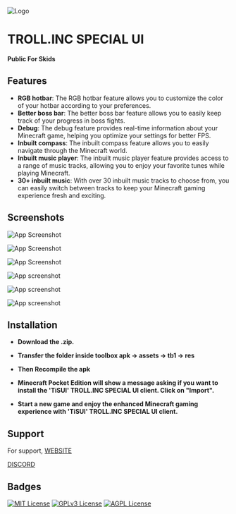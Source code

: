 
![Logo](https://cdn.discordapp.com/attachments/1064584898494611628/1076162102894542868/20230217_131413.png)

# TROLL.INC SPECIAL UI
**Public For Skids**
## Features

* **RGB hotbar**: The RGB hotbar feature allows you to customize the color of your hotbar according to your preferences.
* **Better boss bar**: The better boss bar feature allows you to easily keep track of your progress in boss fights.
* **Debug**: The debug feature provides real-time information about your Minecraft game, helping you optimize your settings for better FPS.
* **Inbuilt compass**: The inbuilt compass feature allows you to easily navigate through the Minecraft world.
* **Inbuilt music player**: The inbuilt music player feature provides access to a range of music tracks, allowing you to enjoy your favorite tunes while playing Minecraft.
* **30+ inbuilt music**: With over 30 inbuilt music tracks to choose from, you can easily switch between tracks to keep your Minecraft gaming experience fresh and exciting.
## Screenshots

![App Screenshot](https://cdn.discordapp.com/attachments/1064584898494611628/1076546643677167616/Screenshot_20230217_220318.jpg)

![App Screenshot](https://cdn.discordapp.com/attachments/1064584898494611628/1076546645589762048/Screenshot_20230217_215923.jpg)

![App Screenshot](https://cdn.discordapp.com/attachments/1064584898494611628/1076546643236761721/Screenshot_20230217_220432.jpg)

![App screenshot](https://cdn.discordapp.com/attachments/1064584898494611628/1076546644239200386/Screenshot_20230217_220120.jpg)

![App screenshot](https://cdn.discordapp.com/attachments/1064584898494611628/1076546644570554549/Screenshot_20230217_220112.jpg)

![App screenshot](https://cdn.discordapp.com/attachments/1064584898494611628/1076546645929508916/Screenshot_20230217_203436.jpg)



## Installation

* **Download the .zip.**

* **Transfer the folder inside toolbox apk -> assets -> tb1 -> res**

* **Then Recompile the apk**

* **Minecraft Pocket Edition will show a message asking if you want to install the 'TiSUI' TROLL.INC SPECIAL UI client. Click on "Import".**

* **Start a new game and enjoy the enhanced Minecraft gaming experience with 'TiSUI' TROLL.INC SPECIAL UI client.**
    
## Support

For support, [WEBSITE](https://trollinc.home.blog)

[DISCORD](https://discord.gg/trollinc)


## Badges


[![MIT License](https://img.shields.io/badge/License-MIT-green.svg)](https://choosealicense.com/licenses/mit/)
[![GPLv3 License](https://img.shields.io/badge/License-GPL%20v3-yellow.svg)](https://opensource.org/licenses/)
[![AGPL License](https://img.shields.io/badge/license-AGPL-blue.svg)](http://www.gnu.org/licenses/agpl-3.0)

